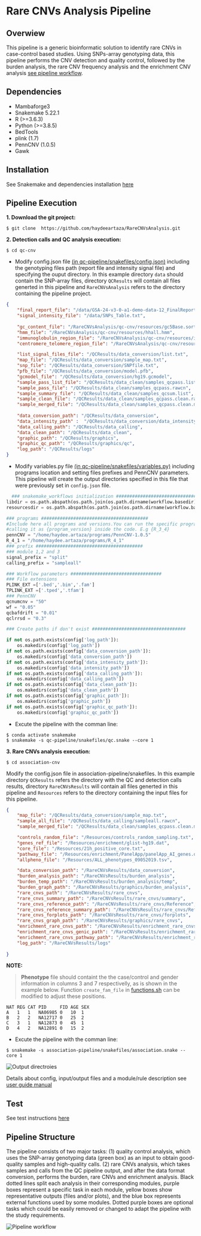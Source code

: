 Rare CNVs Analysis Pipeline
======

Overwiew
-----------------------------
This pipeline is a generic bioinformatic solution to identify rare CNVs in case-control based studies. Using SNPs-array genotyping data, this pipeline performs the CNV detection and quality control, followed by the burden analysis, the rare CNV frequency analysis and the enrichment CNV analysis [see pipeline workflow](manual/images/Rare_CNV_pipeline.png).

Dependencies
-----------------------------
- Mambaforge3
- Snakemake 5.22.1
- R (>=3.6.3)
- Python (>=3.8.5)
- BedTools
- plink (1.7)
- PennCNV (1.0.5)
- Gawk

Installation
-----------------------------
See Snakemake and dependencies installation [here](manual/INSTALL.md)

Pipeline Execution
-----------------------------
**1. Download the git project:**
```
$ git clone  https://github.com/haydeeartaza/RareCNVsAnalysis.git
```
**2. Detection calls and QC analysis execution:**
```
$ cd qc-cnv
```
- Modify config.json file [(in qc-pipeline/snakefiles/config.json)](qc-cnv/qc-pipeline/snakefiles/config.json)  including the genotyping files path (report file and intensity signal file) and specifying the ouput directory. In this example directory `data` should contain the SNP-array files, directory `QCResults` will contain all files generted in this pipeline and `RareCNVsAnalysis` refers to the directory containing the pipeline project.
``` json
{
    "final_report_file": "/data/GSA-24-v3-0-a1-demo-data-12_FinalReport.txt",
    "signal_intensity_file": "/data/SNPs_Table.txt",
    
    "gc_content_file": "/RareCNVsAnalysis/qc-cnv/resources/gc5Base.sorted.txt",
    "hmm_file": "/RareCNVsAnalysis/qc-cnv/resources/hhall.hmm",
    "immunoglobulin_region_file": "/RareCNVsAnalysis/qc-cnv/resources/immunoglobulin_penncnv.txt",
    "centromere_telomere_region_file": "/RareCNVsAnalysis/qc-cnv/resources/centromere_telomere_penncnv.txt",

    "list_signal_files_file": "/QCResults/data_conversion/list.txt",
    "map_file": "/QCResults/data_conversion/sample_map.txt",   
    "snp_file": "/QCResults/data_conversion/SNPfile.txt",
    "pfb_file": "/QCResults/data_conversion/model.pfb",
    "gcmodel_file": "/QCResults/data_conversion/hg19.gcmodel",
    "sample_pass_list_file": "/QCResults/data_clean/samples_qcpass.list",
    "sample_pass_file": "/QCResults/data_clean/samples_qcpass.rawcn",
    "sample_summary_file": "/QCResults/data_clean/samples_qcsum.list",
    "sample_clean_file": "/QCResults/data_clean/samples_qcpass.clean.rawcn",
    "sample_merged_file": "/QCResults/data_clean/samples_qcpass.clean.merged.rawcn",
   
    "data_conversion_path": "/QCResults/data_conversion",
    "data_intensity_path" :  "/QCResults/data_conversion/data_intensity",
    "data_calling_path": "/QCResults/data_calling",
    "data_clean_path": "/QCResults/data_clean",
    "graphic_path": "/QCResults/graphics",
    "graphic_qc_path": "/QCResults/graphics/qc",
    "log_path": "/QCResults/logs"
}
```
- Modify variables.py file [(in qc-pipeline/snakefiles/variables.py)](qc-cnv/qc-pipeline/snakefiles/variables.py) including programs location and setting files prefixes and PennCNV parameters. This pipeline will create the output directories specified in this file that were previously set in `config.json` file.
```python
  ### snakemake_workflows initialization ########################################
libdir = os.path.abspath(os.path.join(os.path.dirname(workflow.basedir), '../lib'))
resourcesdir = os.path.abspath(os.path.join(os.path.dirname(workflow.basedir), '../resources'))

### programs ########################################
#Include here all programs and versions.You can run the specific program/version
#calling it as {program_version} inside the code. E.g {R_3_4}
pennCNV = "/home/haydee.artaza/programs/PennCNV-1.0.5"
R_4_1 = "/home/haydee.artaza/programs/R_4_1"
### prefix ########################################
### module 1,2 and 3
signal_prefix = "split"
calling_prefix = "sampleall"

### Workflow parameters ##################################
### File extensions
PLINK_EXT =['.bed','.bim','.fam']
TPLINK_EXT =['.tped','.tfam']
### PennCNV
qcnumcnv = "50"
wf = "0.05"
qcbafdrift = "0.01"
qclrrsd = "0.3"

### Create paths if don't exist ###################################

if not os.path.exists(config['log_path']):
    os.makedirs(config['log_path'])
if not os.path.exists(config['data_conversion_path']):
    os.makedirs(config['data_conversion_path'])
if not os.path.exists(config['data_intensity_path']):
    os.makedirs(config['data_intensity_path'])
if not os.path.exists(config['data_calling_path']):
    os.makedirs(config['data_calling_path'])
if not os.path.exists(config['data_clean_path']):
    os.makedirs(config['data_clean_path'])
if not os.path.exists(config['graphic_path']):
    os.makedirs(config['graphic_path'])
if not os.path.exists(config['graphic_qc_path']):
    os.makedirs(config['graphic_qc_path'])
```
- Excute the pipeline with the comman line:
```
$ conda activate snakemake
$ snakemake -s qc-pipeline/snakefiles/qc.snake --core 1
```
**3. Rare CNVs analysis execution:**
```
$ cd association-cnv
```
Modify the config.json file in association-pipeline/snakefiles. In this example directory `QCResults` refers the directory with the QC and detection calls results, directory `RareCNVsResults` will contain all files generted in this pipeline and `Resources` refers to the directory containing the input files for this pipeline.
``` json
{
    "map_file": "/QCResults/data_conversion/sample_map.txt",
    "sample_all_file": "/QCResults/data_calling/sampleall.rawcn",
    "sample_merged_file": "/QCResults/data_clean/samples_qcpass.clean.merged.rawcn",

    "controls_random_file": "/Resources/controls_random_sampling.txt",
    "genes_ref_file": "/Resources/enrichment/glist-hg19.dat",
    "core_file": "/Resources/21h_positive_core.txt",
    "pathway_file": "/Resources/enrichment/PanelApp/panelApp_AI_genes.dat",
    "allpheno_file": "/Resources/ALL_phenotypes_09052019.tsv",

    "data_conversion_path": "/RareCNVsResults/data_conversion",
    "burden_analysis_path": "/RareCNVsResults/burden_analysis",
    "burden_temp_path": "/RareCNVsResults/burden_analysis/temp",
    "burden_graph_path": "/RareCNVsResults/graphics/burden_analysis",
    "rare_cnvs_path": "/RareCNVsResults/rare_cnvs",
    "rare_cnvs_summary_path": "/RareCNVsResults/rare_cnvs/summary",
    "rare_cnvs_reference_path": "/RareCNVsResults/rare_cnvs/Reference",
    "rare_cnvs_reference_summary_path": "/RareCNVsResults/rare_cnvs/Reference/summary",
    "rare_cnvs_forplots_path": "/RareCNVsResults/rare_cnvs/forplots",
    "rare_cnvs_graph_path": "/RareCNVsResults/graphics/rare_cnvs",
    "enrichment_rare_cnvs_path": "/RareCNVsResults/enrichment_rare_cnvs",
    "enrichment_rare_cnvs_genic_path": "/RareCNVsResults/enrichment_rare_cnvs/genic_CNVs",
    "enrichment_rare_cnvs_pathway_path": "/RareCNVsResults/enrichment_rare_cnvs/pathway_CNVs",
    "log_path": "/RareCNVsResults/logs"
 
}
```
**NOTE:**
> **Phenotype** file should containt the the case/control and gender information in columns 3 and 7 respectivelly, as is shown in the example below. Function `create_fam_file` in [functions.sh](association_cnv/lib/functions.sh) can be modified to adjust these positions.
```
NAT REG	CAT PID     FID AGE SEX
A   1   1   NA06985 0   10  1
B   2   2   NA12717 0   25  2
C   3   1   NA12873 0   45  1
D   4   2   NA12891 0   15  2
```
- Excute the pipeline with the comman line:
```
$ snakemake -s association-pipeline/snakefiles/association.snake --core 1
```  
![Output directroies](manual/images/pipeline_output_dirs.png)

Details about config, input/output files and a module/rule description see [user guide manual](manual/Rare_CNVs_pipeline_guide.pdf)

Test
-----------------------------
See test instructions [here](test/Test.md)

Pipeline Structure
-----------------------------
The pipeline consists of two major tasks: (1) quality control analysis, which uses the SNP-array genotyping data (green box) as an input to obtain good-quality samples and high-quality calls. (2) rare CNVs analysis, which takes samples and calls from the QC pipeline output, and after the data format conversion, performs the burden, rare CNVs and enrichment analysis. Black dotted lines split each analysis in their corresponding modules, purple boxes represent a specific task in each module, yellow boxes show representative outputs (files and/or plots), and the blue box represents external functions used by some modules. Dotted purple boxes are optional tasks which could be easily removed or changed to adapt the pipeline with the study requirements.

![Pipeline workflow](manual/images/Rare_CNV_pipeline.png)

